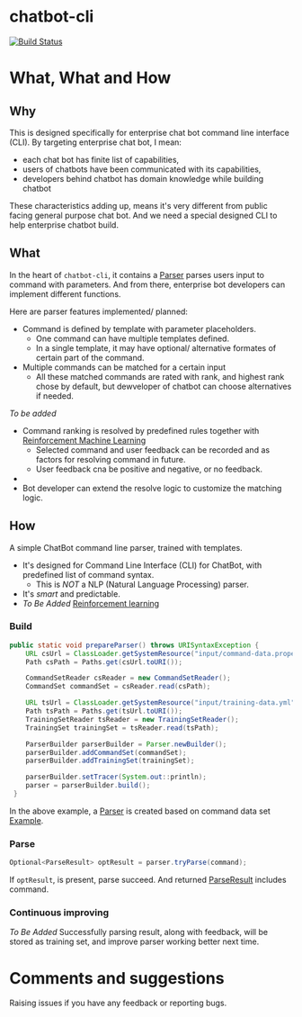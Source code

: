 # chatbot-cli
[![Build Status](https://travis-ci.org/dopsun/chatbot-cli.svg?branch=master)](https://travis-ci.org/dopsun/chatbot-cli)

# What, What and How
## Why
This is designed specifically for enterprise chat bot command line interface (CLI). By targeting enterprise chat bot, I mean:

* each chat bot has finite list of capabilities,
* users of chatbots have been communicated with its capabilities,
* developers behind chatbot has domain knowledge while building chatbot

These characteristics adding up, means it's very different from public facing general purpose chat bot. And we need a special designed CLI to help enterprise chatbot build.

## What
In the heart of `chatbot-cli`, it contains a [Parser](chatbot-cli/src/main/java/com/dopsun/chatbot/cli/Parser.java) parses users input to command with parameters. And from there, enterprise bot developers can implement different functions.

Here are parser features implemented/ planned:

* Command is defined by template with parameter placeholders.
  * One command can have multiple templates defined.
  * In a single template, it may have optional/ alternative formates of certain part of the command.
* Multiple commands can be matched for a certain input
  * All these matched commands are rated with rank, and highest rank chose by default, but dewveloper of chatbot can choose alternatives if needed.

*To be added*

* Command ranking is resolved by predefined rules together with [Reinforcement Machine Learning](https://en.wikipedia.org/wiki/Reinforcement_learning)
  * Selected command and user feedback can be recorded and as factors for resolving command in future.
  * User feedback cna be positive and negative, or no feedback.
* 
* Bot developer can extend the resolve logic to customize the matching logic.

## How

A simple ChatBot command line parser, trained with templates.

* It's designed for Command Line Interface (CLI) for ChatBot, with predefined list of command syntax.
  * This is *NOT* a NLP (Natural Language Processing) parser.
* It's *smart* and predictable.
* *To Be Added* [Reinforcement learning](https://en.wikipedia.org/wiki/Reinforcement_learning)

### Build
```java
public static void prepareParser() throws URISyntaxException {
    URL csUrl = ClassLoader.getSystemResource("input/command-data.properties");
    Path csPath = Paths.get(csUrl.toURI());

    CommandSetReader csReader = new CommandSetReader();
    CommandSet commandSet = csReader.read(csPath);

    URL tsUrl = ClassLoader.getSystemResource("input/training-data.yml");
    Path tsPath = Paths.get(tsUrl.toURI());
    TrainingSetReader tsReader = new TrainingSetReader();
    TrainingSet trainingSet = tsReader.read(tsPath);

    ParserBuilder parserBuilder = Parser.newBuilder();
    parserBuilder.addCommandSet(commandSet);
    parserBuilder.addTrainingSet(trainingSet);

    parserBuilder.setTracer(System.out::println);
    parser = parserBuilder.build();
 }
```
In the above example, a [Parser](chatbot-cli/src/main/java/com/dopsun/chatbot/cli/Parser.java)  is created based on command data set [Example](chatbot-cli/src/test/resources/input/command-data.properties).

### Parse
```java
Optional<ParseResult> optResult = parser.tryParse(command);
```
If `optResult`, is present, parse succeed. And returned [ParseResult](chatbot-cli/src/main/java/com/dopsun/chatbot/cli/ParseResult.java) includes command.

### Continuous improving
*To Be Added* Successfully parsing result, along with feedback, will be stored as training set, and improve parser working better next time.

# Comments and suggestions
Raising issues if you have any feedback or reporting bugs.